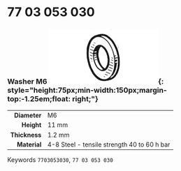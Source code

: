 # 77 03 053 030

### Washer M6 ![](../assets/images/parts/washer.png){: style="height:75px;min-width:150px;margin-top:-1.25em;float: right;"}

|   |   |
|---:|---|
**Diameter** | M6
**Height** |11 mm
**Thickness** |1.2 mm
**Material** | 4-8 Steel - tensile strength 40 to 60 h bar

Keywords `7703053030`, `77 03 053 030`
